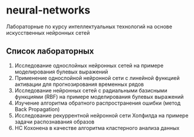 # neural-networks
Лабораторные по курсу интеллектуальных технологий на основе искусственных нейронных сетей

## Список лабораторных

1. Исследование однослойных нейронных сетей на примере моделирования булевых выражений
3. Применение однослойной нейронной сети с линейной функцией активации для прогнозирования временных рядов
4. Исследование нейронных сетей с радиальными базисными функциями (RBF) на примере моделирования булевых выражений
6. Изучение алгоритма обратного распространения ошибки (метод Back Propagation)
7. Исследование рекуррентной нейронной сети Хопфилда на примере задачи распознавания образов
9. НС Кохонена в качестве алгоритма кластерного анализа данных